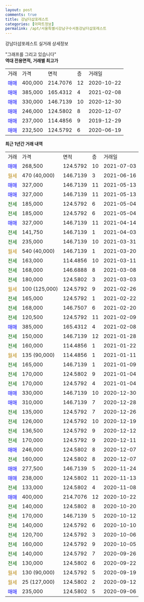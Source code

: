 ```yaml
---
layout: post
comments: true
title: 강남더샵포레스트
categories: [아파트정보]
permalink: /apt/서울특별시강남구수서동강남더샵포레스트
---
```


강남더샵포레스트 실거래 상세정보

<script type="text/javascript">
  google.charts.load('current', {'packages':['line', 'corechart']});
  google.charts.setOnLoadCallback(drawChart);

  function drawChart() {
    var data = new google.visualization.DataTable();
    data.addColumn('date', '거래일');
    data.addColumn('number', "매매");
    data.addColumn('number', "전세");
    data.addColumn('number', "전매");

    data.addRows([[new Date(Date.parse("2021-07-03")), 268500, null, null], [new Date(Date.parse("2021-06-16")), null, null, null], [new Date(Date.parse("2021-05-13")), 327000, null, null], [new Date(Date.parse("2021-05-13")), 327000, null, null], [new Date(Date.parse("2021-05-04")), null, 185000, null], [new Date(Date.parse("2021-05-04")), null, 185000, null], [new Date(Date.parse("2021-04-14")), 327000, null, null], [new Date(Date.parse("2021-04-03")), null, 141750, null], [new Date(Date.parse("2021-03-31")), null, 235000, null], [new Date(Date.parse("2021-03-20")), null, null, null], [new Date(Date.parse("2021-03-11")), null, 163000, null], [new Date(Date.parse("2021-03-08")), null, 168000, null], [new Date(Date.parse("2021-03-03")), null, 180000, null], [new Date(Date.parse("2021-02-26")), null, null, null], [new Date(Date.parse("2021-02-22")), null, 165000, null], [new Date(Date.parse("2021-02-20")), null, 168000, null], [new Date(Date.parse("2021-02-09")), null, 120500, null], [new Date(Date.parse("2021-02-08")), 385000, null, null], [new Date(Date.parse("2021-01-28")), null, 150000, null], [new Date(Date.parse("2021-01-22")), null, 160000, null], [new Date(Date.parse("2021-01-11")), null, null, null], [new Date(Date.parse("2021-01-09")), null, 165000, null], [new Date(Date.parse("2021-01-04")), null, 170000, null], [new Date(Date.parse("2021-01-04")), null, 170000, null], [new Date(Date.parse("2020-12-30")), 330000, null, null], [new Date(Date.parse("2020-12-28")), 310000, null, null], [new Date(Date.parse("2020-12-26")), null, 135000, null], [new Date(Date.parse("2020-12-19")), null, 126000, null], [new Date(Date.parse("2020-12-12")), null, 136500, null], [new Date(Date.parse("2020-12-11")), null, 170000, null], [new Date(Date.parse("2020-12-07")), 246000, null, null], [new Date(Date.parse("2020-12-07")), null, 160000, null], [new Date(Date.parse("2020-11-24")), 277500, null, null], [new Date(Date.parse("2020-11-13")), 238000, null, null], [new Date(Date.parse("2020-11-08")), null, 133000, null], [new Date(Date.parse("2020-10-22")), 400000, null, null], [new Date(Date.parse("2020-10-20")), null, 140000, null], [new Date(Date.parse("2020-10-12")), null, 170000, null], [new Date(Date.parse("2020-10-10")), null, 140000, null], [new Date(Date.parse("2020-10-06")), null, 120700, null], [new Date(Date.parse("2020-10-05")), null, 160000, null], [new Date(Date.parse("2020-09-26")), null, 140000, null], [new Date(Date.parse("2020-09-22")), null, 130000, null], [new Date(Date.parse("2020-09-19")), null, null, null], [new Date(Date.parse("2020-09-12")), null, null, null], [new Date(Date.parse("2020-09-06")), 235000, null, null]]);

    var options = {
      hAxis: {
        format: 'yyyy/MM/dd'
      },    
      lineWidth: 0,
      pointsVisible: true,    
      title: '최근 1년간 유형별 실거래가 분포',
      legend: { position: 'bottom' }
    };

    var formatter = new google.visualization.NumberFormat({pattern:'###,###'} );
    formatter.format(data, 1);
    formatter.format(data, 2);
    
    setTimeout(function() {
        var chart = new google.visualization.LineChart(document.getElementById('columnchart_material'));
        chart.draw(data, (options));
        document.getElementById('loading').style.display = 'none';
    }, 200);
  }
</script>


<div id="loading" style="z-index:20; display: block; margin-left: 0px">"그래프를 그리고 있습니다"</div>
<div id="columnchart_material" style="width: 95%; margin-left: 0px; display: block"></div>
<!-- contents start -->
<b>역대 전용면적, 거래별 최고가</b>
<table class="sortable">
    <tr>
      <td>거래</td>
      <td>가격</td>
      <td>면적</td>
      <td>층</td>
      <td>거래일</td>
    </tr>
        <tr>
          <td><a style="color: blue">매매</a></td>
          <td>400,000</td>
          <td>214.7076</td>
          <td>12</td>
          <td>2020-10-22</td>
        </tr>            <tr>
          <td><a style="color: blue">매매</a></td>
          <td>385,000</td>
          <td>165.4312</td>
          <td>4</td>
          <td>2021-02-08</td>
        </tr>            <tr>
          <td><a style="color: blue">매매</a></td>
          <td>330,000</td>
          <td>146.7139</td>
          <td>10</td>
          <td>2020-12-30</td>
        </tr>            <tr>
          <td><a style="color: blue">매매</a></td>
          <td>246,000</td>
          <td>124.5802</td>
          <td>8</td>
          <td>2020-12-07</td>
        </tr>            <tr>
          <td><a style="color: blue">매매</a></td>
          <td>237,000</td>
          <td>114.4856</td>
          <td>9</td>
          <td>2019-12-29</td>
        </tr>            <tr>
          <td><a style="color: blue">매매</a></td>
          <td>232,500</td>
          <td>124.5792</td>
          <td>6</td>
          <td>2020-06-19</td>
        </tr>        
    
    
</table>

<b>최근 1년간 거래 내역</b>

<table class="sortable">
    <tr>
      <td>거래</td>
      <td>가격</td>
      <td>면적</td>
      <td>층</td>
      <td>거래일</td>
    </tr>
    <tr>
      <td><a style="color: blue">매매</a></td>
      <td>268,500</td>
      <td>124.5792</td>
      <td>10</td>
      <td>2021-07-03</td>
    </tr>          <tr>
      <td><a style="color: darkgoldenrod">월세</a></td>
      <td>470 (40,000)</td>
      <td>146.7139</td>
      <td>3</td>
      <td>2021-06-16</td>
    </tr>          <tr>
      <td><a style="color: blue">매매</a></td>
      <td>327,000</td>
      <td>146.7139</td>
      <td>11</td>
      <td>2021-05-13</td>
    </tr>          <tr>
      <td><a style="color: blue">매매</a></td>
      <td>327,000</td>
      <td>146.7139</td>
      <td>11</td>
      <td>2021-05-13</td>
    </tr>          <tr>
      <td><a style="color: darkgreen">전세</a></td>
      <td>185,000</td>
      <td>124.5792</td>
      <td>6</td>
      <td>2021-05-04</td>
    </tr>          <tr>
      <td><a style="color: darkgreen">전세</a></td>
      <td>185,000</td>
      <td>124.5792</td>
      <td>6</td>
      <td>2021-05-04</td>
    </tr>          <tr>
      <td><a style="color: blue">매매</a></td>
      <td>327,000</td>
      <td>146.7139</td>
      <td>11</td>
      <td>2021-04-14</td>
    </tr>          <tr>
      <td><a style="color: darkgreen">전세</a></td>
      <td>141,750</td>
      <td>146.7139</td>
      <td>1</td>
      <td>2021-04-03</td>
    </tr>          <tr>
      <td><a style="color: darkgreen">전세</a></td>
      <td>235,000</td>
      <td>146.7139</td>
      <td>10</td>
      <td>2021-03-31</td>
    </tr>          <tr>
      <td><a style="color: darkgoldenrod">월세</a></td>
      <td>540 (40,000)</td>
      <td>146.7139</td>
      <td>1</td>
      <td>2021-03-20</td>
    </tr>          <tr>
      <td><a style="color: darkgreen">전세</a></td>
      <td>163,000</td>
      <td>114.4856</td>
      <td>10</td>
      <td>2021-03-11</td>
    </tr>          <tr>
      <td><a style="color: darkgreen">전세</a></td>
      <td>168,000</td>
      <td>146.6888</td>
      <td>8</td>
      <td>2021-03-08</td>
    </tr>          <tr>
      <td><a style="color: darkgreen">전세</a></td>
      <td>180,000</td>
      <td>124.5802</td>
      <td>3</td>
      <td>2021-03-03</td>
    </tr>          <tr>
      <td><a style="color: darkgoldenrod">월세</a></td>
      <td>100 (125,000)</td>
      <td>124.5792</td>
      <td>9</td>
      <td>2021-02-26</td>
    </tr>          <tr>
      <td><a style="color: darkgreen">전세</a></td>
      <td>165,000</td>
      <td>124.5792</td>
      <td>1</td>
      <td>2021-02-22</td>
    </tr>          <tr>
      <td><a style="color: darkgreen">전세</a></td>
      <td>168,000</td>
      <td>146.7507</td>
      <td>6</td>
      <td>2021-02-20</td>
    </tr>          <tr>
      <td><a style="color: darkgreen">전세</a></td>
      <td>120,500</td>
      <td>124.5792</td>
      <td>11</td>
      <td>2021-02-09</td>
    </tr>          <tr>
      <td><a style="color: blue">매매</a></td>
      <td>385,000</td>
      <td>165.4312</td>
      <td>4</td>
      <td>2021-02-08</td>
    </tr>          <tr>
      <td><a style="color: darkgreen">전세</a></td>
      <td>150,000</td>
      <td>146.7139</td>
      <td>12</td>
      <td>2021-01-28</td>
    </tr>          <tr>
      <td><a style="color: darkgreen">전세</a></td>
      <td>160,000</td>
      <td>114.4856</td>
      <td>1</td>
      <td>2021-01-22</td>
    </tr>          <tr>
      <td><a style="color: darkgoldenrod">월세</a></td>
      <td>135 (90,000)</td>
      <td>114.4856</td>
      <td>1</td>
      <td>2021-01-11</td>
    </tr>          <tr>
      <td><a style="color: darkgreen">전세</a></td>
      <td>165,000</td>
      <td>146.7139</td>
      <td>1</td>
      <td>2021-01-09</td>
    </tr>          <tr>
      <td><a style="color: darkgreen">전세</a></td>
      <td>170,000</td>
      <td>124.5802</td>
      <td>9</td>
      <td>2021-01-04</td>
    </tr>          <tr>
      <td><a style="color: darkgreen">전세</a></td>
      <td>170,000</td>
      <td>124.5792</td>
      <td>4</td>
      <td>2021-01-04</td>
    </tr>          <tr>
      <td><a style="color: blue">매매</a></td>
      <td>330,000</td>
      <td>146.7139</td>
      <td>10</td>
      <td>2020-12-30</td>
    </tr>          <tr>
      <td><a style="color: blue">매매</a></td>
      <td>310,000</td>
      <td>146.7139</td>
      <td>7</td>
      <td>2020-12-28</td>
    </tr>          <tr>
      <td><a style="color: darkgreen">전세</a></td>
      <td>135,000</td>
      <td>124.5792</td>
      <td>7</td>
      <td>2020-12-26</td>
    </tr>          <tr>
      <td><a style="color: darkgreen">전세</a></td>
      <td>126,000</td>
      <td>124.5792</td>
      <td>10</td>
      <td>2020-12-19</td>
    </tr>          <tr>
      <td><a style="color: darkgreen">전세</a></td>
      <td>136,500</td>
      <td>124.5792</td>
      <td>9</td>
      <td>2020-12-12</td>
    </tr>          <tr>
      <td><a style="color: darkgreen">전세</a></td>
      <td>170,000</td>
      <td>124.5792</td>
      <td>9</td>
      <td>2020-12-11</td>
    </tr>          <tr>
      <td><a style="color: blue">매매</a></td>
      <td>246,000</td>
      <td>124.5802</td>
      <td>8</td>
      <td>2020-12-07</td>
    </tr>          <tr>
      <td><a style="color: darkgreen">전세</a></td>
      <td>160,000</td>
      <td>124.5802</td>
      <td>8</td>
      <td>2020-12-07</td>
    </tr>          <tr>
      <td><a style="color: blue">매매</a></td>
      <td>277,500</td>
      <td>146.7139</td>
      <td>5</td>
      <td>2020-11-24</td>
    </tr>          <tr>
      <td><a style="color: blue">매매</a></td>
      <td>238,000</td>
      <td>124.5802</td>
      <td>11</td>
      <td>2020-11-13</td>
    </tr>          <tr>
      <td><a style="color: darkgreen">전세</a></td>
      <td>133,000</td>
      <td>124.5802</td>
      <td>4</td>
      <td>2020-11-08</td>
    </tr>          <tr>
      <td><a style="color: blue">매매</a></td>
      <td>400,000</td>
      <td>214.7076</td>
      <td>12</td>
      <td>2020-10-22</td>
    </tr>          <tr>
      <td><a style="color: darkgreen">전세</a></td>
      <td>140,000</td>
      <td>124.5802</td>
      <td>8</td>
      <td>2020-10-20</td>
    </tr>          <tr>
      <td><a style="color: darkgreen">전세</a></td>
      <td>170,000</td>
      <td>146.7139</td>
      <td>5</td>
      <td>2020-10-12</td>
    </tr>          <tr>
      <td><a style="color: darkgreen">전세</a></td>
      <td>140,000</td>
      <td>124.5792</td>
      <td>6</td>
      <td>2020-10-10</td>
    </tr>          <tr>
      <td><a style="color: darkgreen">전세</a></td>
      <td>120,700</td>
      <td>124.5792</td>
      <td>3</td>
      <td>2020-10-06</td>
    </tr>          <tr>
      <td><a style="color: darkgreen">전세</a></td>
      <td>160,000</td>
      <td>124.5792</td>
      <td>9</td>
      <td>2020-10-05</td>
    </tr>          <tr>
      <td><a style="color: darkgreen">전세</a></td>
      <td>140,000</td>
      <td>124.5792</td>
      <td>7</td>
      <td>2020-09-26</td>
    </tr>          <tr>
      <td><a style="color: darkgreen">전세</a></td>
      <td>130,000</td>
      <td>124.5802</td>
      <td>6</td>
      <td>2020-09-22</td>
    </tr>          <tr>
      <td><a style="color: darkgoldenrod">월세</a></td>
      <td>130 (90,000)</td>
      <td>124.5792</td>
      <td>5</td>
      <td>2020-09-19</td>
    </tr>          <tr>
      <td><a style="color: darkgoldenrod">월세</a></td>
      <td>25 (127,000)</td>
      <td>124.5802</td>
      <td>2</td>
      <td>2020-09-12</td>
    </tr>          <tr>
      <td><a style="color: blue">매매</a></td>
      <td>235,000</td>
      <td>124.5802</td>
      <td>5</td>
      <td>2020-09-06</td>
    </tr>      </table>
<!-- contents end -->    

